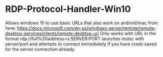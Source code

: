 # RDP-Protocol-Handler-Win10
Allows windows 10 to use basic URLs that also work on android/mac from here: https://docs.microsoft.com/en-us/windows-server/remote/remote-desktop-services/clients/remote-desktop-uri
Only works with URL in the format rdp://full%20address=s:SERVER:PORT
launches mstsc with server/port and attempts to connect immediately if you have creds saved for the server connection already. 
